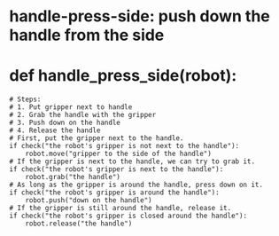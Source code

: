 # handle-press-side: push down the handle from the side
# def handle_press_side(robot):
    # Steps:
    # 1. Put gripper next to handle
    # 2. Grab the handle with the gripper
    # 3. Push down on the handle
    # 4. Release the handle
    # First, put the gripper next to the handle.
    if check("the robot's gripper is not next to the handle"):
        robot.move("gripper to the side of the handle")
    # If the gripper is next to the handle, we can try to grab it.
    if check("the robot's gripper is next to the handle"):
        robot.grab("the handle")
    # As long as the gripper is around the handle, press down on it.
    if check("the robot's gripper is around the handle"):
        robot.push("down on the handle")
    # If the gripper is still around the handle, release it.
    if check("the robot's gripper is closed around the handle"):
        robot.release("the handle")